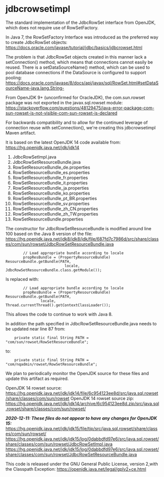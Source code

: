 # jdbcrowsetimpl
The standard implementation of the JdbcRowSet interface from OpenJDK, which does not require use of RowSetFactory.

In Java 7, the RowSetFactory Interface was introduced as the preferred way to create JdbcRowSet objects:
https://docs.oracle.com/javase/tutorial/jdbc/basics/jdbcrowset.html

The problem is that JdbcRowSet objects created in this manner lack a setConnection() method, which means
that connections cannot easily be reused. There is a setDataSourceName() method, which can be used to
pool database connections if the DataSource is configured to support pooling:
https://docs.oracle.com/javase/8/docs/api/javax/sql/RowSet.html#setDataSourceName-java.lang.String-

From OpenJDK 9+ (unconfirmed for OracleJDK), the com.sun.rowset package was not exported in
the javax.sql.rowset module:
https://stackoverflow.com/questions/48129475/java-error-package-com-sun-rowset-is-not-visible-com-sun-rowset-is-declared

For backwards compatibility and to allow for the continued leverage of connection reuse with
setConnection(), we're creating this jdbcrowsetimpl Maven artifact.

It is based on the latest OpenJDK 14 code available from: https://hg.openjdk.java.net/jdk/jdk14

  1. JdbcRowSetImpl.java
  2. JdbcRowSetResourceBundle.java
  3. RowSetResourceBundle_de.properties
  4. RowSetResourceBundle_es.properties
  5. RowSetResourceBundle_fr.properties
  6. RowSetResourceBundle_it.properties
  7. RowSetResourceBundle_ja.properties
  8. RowSetResourceBundle_ko.properties
  9. RowSetResourceBundle_pt_BR.properties
 10. RowSetResourceBundle_sv.properties
 11. RowSetResourceBundle_zh_CN.properties
 12. RowSetResourceBundle_zh_TW.properties
 13. RowSetResourceBundle.properties

The constructor for JdbcRowSetResourceBundle is modified around line 100 based on the Java 8 version of the file:
https://hg.openjdk.java.net/jdk8/jdk8/jdk/file/687fd7c7986d/src/share/classes/com/sun/rowset/JdbcRowSetResourceBundle.java
```
        // Load appropriate bundle according to locale
        propResBundle = (PropertyResourceBundle) ResourceBundle.getBundle(PATH,
                           locale, JdbcRowSetResourceBundle.class.getModule());
```
Is replaced with:
```
        // Load appropriate bundle according to locale
        propResBundle = (PropertyResourceBundle) ResourceBundle.getBundle(PATH,
                locale, Thread.currentThread().getContextClassLoader());
```
This allows the code to continue to work with Java 8.

In addition the path specified in JdbcRowSetResourceBundle.java needs to be updated near line 87 from:
```
	private static final String PATH = "com/sun/rowset/RowSetResourceBundle";
```
to:
```
    private static final String PATH = "com/nqadmin/rowset/RowSetResourceBundle";
```

We plan to periodically monitor the OpenJDK source for these files and update this artifact as required.

OpenJDK 14 rowset source:
https://hg.openjdk.java.net/jdk/jdk14/file/6c954123ee8d/src/java.sql.rowset/share/classes/com/sun/rowset
OpenJDK 14 rowset source zip:
https://hg.openjdk.java.net/jdk/jdk14/archive/6c954123ee8d.zip/src/java.sql.rowset/share/classes/com/sun/rowset/

***2020-12-11: These files do not appear to have any changes for OpenJDK 15:***
https://hg.openjdk.java.net/jdk/jdk15/file/tip/src/java.sql.rowset/share/classes/com/sun/rowset/
https://hg.openjdk.java.net/jdk/jdk15/log/0dabbdfd97e6/src/java.sql.rowset/share/classes/com/sun/rowset/JdbcRowSetImpl.java
https://hg.openjdk.java.net/jdk/jdk15/log/0dabbdfd97e6/src/java.sql.rowset/share/classes/com/sun/rowset/JdbcRowSetResourceBundle.java

This code is released under the GNU General Public License, version 2,with the Classpath Exception:
https://openjdk.java.net/legal/gplv2+ce.html
